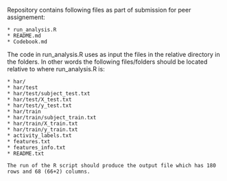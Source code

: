 Repository contains following files as part of submission for peer assignement:

	* run_analysis.R
	* README.md
	* Codebook.md

The code in run_analysis.R uses as input the files in the relative directory in the folders. In other words the following files/folders should be located relative to where run_analysis.R is:

	* har/
	* har/test
	* har/test/subject_test.txt
	* har/test/X_test.txt
	* har/test/y_test.txt
	* har/train
	* har/train/subject_train.txt
	* har/train/X_train.txt
	* har/train/y_train.txt
	* activity_labels.txt
	* features.txt
	* features_info.txt
	* README.txt
	
	The run of the R script should produce the output file which has 180 rows and 68 (66+2) columns.
